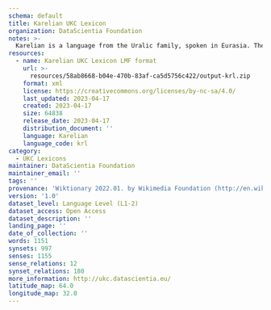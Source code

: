```yaml
---
schema: default
title: Karelian UKC Lexicon
organization: DataScientia Foundation
notes: >-
  Karelian is a language from the Uralic family, spoken in Eurasia. The UKC Lexicon of Karelian is represented as a lexico-semantic network. It consists of words, word senses, synsets, as well as sense-level and synset-level relationships.
resources:
  - name: Karelian UKC Lexicon LMF format
    url: >-
      resources/58ab8668-b04e-470b-83af-ca5d5756c422/output-krl.zip
    format: xml
    license: https://creativecommons.org/licenses/by-nc-sa/4.0/
    last_updated: 2023-04-17
    created: 2023-04-17
    size: 64838
    release_date: 2023-04-17
    distribution_document: ''
    language: Karelian
    language_code: krl
category:
  - UKC Lexicons
maintainer: DataScientia Foundation
maintainer_email: ''
tags: ''
provenance: 'Wiktionary 2022.01. by Wikimedia Foundation (http://en.wiktionary.org); CogNet 2.1 by Khuyagbaatar Batsuren, National University of Mongolia (http://cognet.ukc.disi.unitn.it); KinDiv: Kinship Diversity 1.0 by Temuulen Khishigsuren (http://ukc.disi.unitn.it/index.php/kinship/); UniMet: Universal Metonymy 1.0 by Temuulen Khishigsuren and Gábor Bella (http://ukc.disi.unitn.it/index.php/metonymy/); MorphyNet 2.0 by Gábor Bella and Khuyagbaatar Batsuren (http://ukc.disi.unitn.it/index.php/morphynet/); NorthEuraLex 0.9 by Johannes Dellert and Gerhard Jäger, Eberhard Karls Universität Tübingen (http://northeuralex.org/); Princeton WordNet 2.1 by Princeton University (https://wordnet.princeton.edu)'
version: '1.0'
dataset_level: Language Level (L1-2)
dataset_access: Open Access
dataset_description: ''
landing_page: ''
date_of_collection: ''
words: 1151
synsets: 997
senses: 1155
sense_relations: 12
synset_relations: 180
more_information: http://ukc.datascientia.eu/
latitude_map: 64.0
longitude_map: 32.0
---
```


